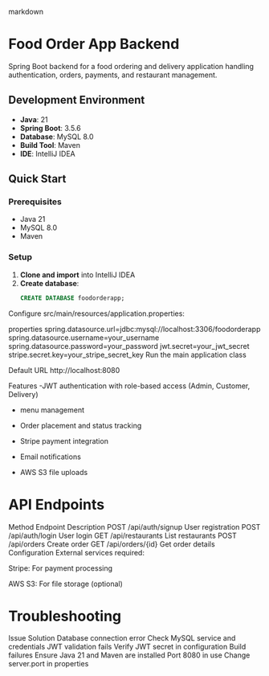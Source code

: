 markdown
# Food Order App Backend

Spring Boot backend for a food ordering and delivery application handling authentication, 
orders, payments, and restaurant management.

## Development Environment

- **Java**: 21
- **Spring Boot**: 3.5.6
- **Database**: MySQL 8.0
- **Build Tool**: Maven
- **IDE**: IntelliJ IDEA

## Quick Start

### Prerequisites
- Java 21
- MySQL 8.0
- Maven

### Setup
1. **Clone and import** into IntelliJ IDEA
2. **Create database**:
   ```sql
   CREATE DATABASE foodorderapp;
Configure src/main/resources/application.properties:

properties
spring.datasource.url=jdbc:mysql://localhost:3306/foodorderapp
spring.datasource.username=your_username
spring.datasource.password=your_password
jwt.secret=your_jwt_secret
stripe.secret.key=your_stripe_secret_key
Run the main application class

Default URL
http://localhost:8080

Features
-JWT authentication with role-based access (Admin, Customer, Delivery)

- menu management

- Order placement and status tracking

- Stripe payment integration

- Email notifications

- AWS S3 file uploads


# API Endpoints
Method	Endpoint	Description
POST	/api/auth/signup	User registration
POST	/api/auth/login	User login
GET	/api/restaurants	List restaurants
POST	/api/orders	Create order
GET	/api/orders/{id}	Get order details
Configuration
External services required:

Stripe: For payment processing

AWS S3: For file storage (optional)

# Troubleshooting
Issue	Solution
Database connection error	Check MySQL service and credentials
JWT validation fails	Verify JWT secret in configuration
Build failures	Ensure Java 21 and Maven are installed
Port 8080 in use	Change server.port in properties
